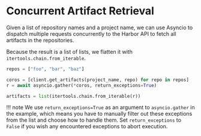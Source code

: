 # Concurrent Artifact Retrieval

Given a list of repository names and a project name, we can use Asyncio to dispatch multiple requests concurrently to the Harbor API to fetch all artifacts in the repositories.

Because the result is a list of lists, we flatten it with `itertools.chain.from_iterable`.

```py
repos = ["foo", "bar", "baz"]

coros = [client.get_artifacts(project_name, repo) for repo in repos]
r = await asyncio.gather(*coros, return_exceptions=True)

artifacts = list(itertools.chain.from_iterable(r))
```

!!! note
    We use `return_exceptions=True` as an argument to `asyncio.gather` in the example, which means you have to manually
    filter out these exceptions from the list and choose how to handle them.
    Set `return_exceptions` to `False` if you wish any encountered exceptions to abort execution.
